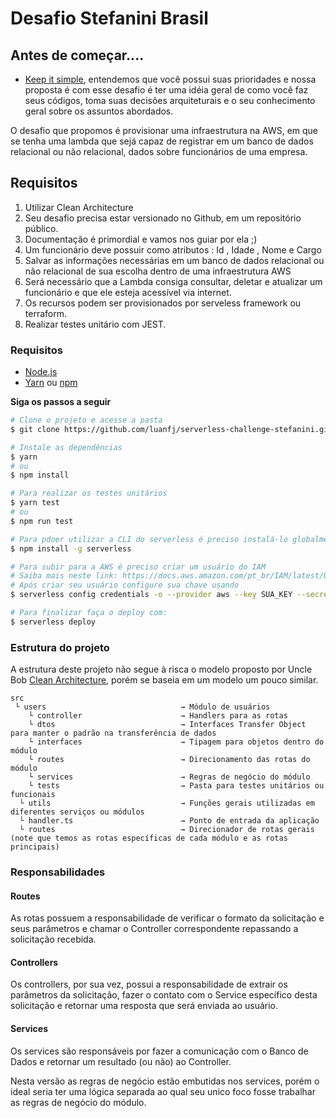 # Desafio Stefanini Brasil

## Antes de começar....

- [Keep it simple](https://pt.wikipedia.org/wiki/Princ%C3%ADpio_KISS), entendemos que você possui suas prioridades e nossa proposta é com esse desafio é ter uma idéia geral de como você faz seus códigos, toma suas decisões arquiteturais e o seu conhecimento geral sobre os assuntos abordados.

O desafio que propomos é provisionar uma infraestrutura na AWS, em que se tenha uma lambda que sejá capaz de registrar em um banco de dados relacional ou não relacional, dados sobre funcionários de uma empresa.

## Requisitos
 1. Utilizar Clean Architecture
 2. Seu desafio precisa estar versionado no Github, em um repositório público.
 3. Documentação é primordial e vamos nos guiar por ela ;)
 4. Um funcionário deve possuir como atributos : Id , Idade , Nome e Cargo<br/>
 5. Salvar as informações necessárias em um banco de dados relacional ou não relacional de sua escolha dentro de uma infraestrutura AWS<br/>
 6. Será necessário que a Lambda consiga consultar, deletar e atualizar um funcionário e que ele esteja acessível via internet.<br/>
 7. Os recursos podem ser provisionados por serveless framework ou terraform.
 8. Realizar testes unitário com JEST.

 ### Requisitos

- [Node.js](https://nodejs.org/en/)
- [Yarn](https://classic.yarnpkg.com/) ou [npm](https://www.npmjs.com/)

**Siga os passos a seguir**

```bash
# Clone o projeto e acesse a pasta
$ git clone https://github.com/luanfj/serverless-challenge-stefanini.git && cd serverless-challenge-stefanini

# Instale as dependências
$ yarn
# ou
$ npm install

# Para realizar os testes unitários
$ yarn test
# ou
$ npm run test

# Para pdoer utilizar a CLI do serverless é preciso instalá-lo globalmente
$ npm install -g serverless

# Para subir para a AWS é preciso criar um usuário do IAM
# Saiba mais neste link: https://docs.aws.amazon.com/pt_br/IAM/latest/UserGuide/id_users_create.html#id_users_create_console
# Após criar seu usuário configure sua chave usando
$ serverless config credentials -o --provider aws --key SUA_KEY --secret SUA_SECRET_KEY

# Para finalizar faça o deploy com:
$ serverless deploy
```

### Estrutura do projeto

A estrutura deste projeto não segue à risca o modelo proposto por Uncle Bob [Clean Architecture](https://blog.cleancoder.com/uncle-bob/2012/08/13/the-clean-architecture.html), porém se baseia em um modelo um pouco similar.

```
src
 └ users                              → Módulo de usuários
    └ controller                      → Handlers para as rotas
    └ dtos                            → Interfaces Transfer Object para manter o padrão na transferência de dados
    └ interfaces                      → Tipagem para objetos dentro do módulo
    └ routes                          → Direcionamento das rotas do módulo
    └ services                        → Regras de negócio do módulo
    └ tests                           → Pasta para testes unitários ou funcionais
  └ utils                             → Funções gerais utilizadas em diferentes serviços ou módulos
  └ handler.ts                        → Ponto de entrada da aplicação
  └ routes                            → Direcionador de rotas gerais (note que temos as rotas específicas de cada módulo e as rotas principais)
```

### Responsabilidades

#### Routes

As rotas possuem a responsabilidade de verificar o formato da solicitação e seus parâmetros e chamar o Controller correspondente repassando a solicitação recebida.

#### Controllers

Os controllers, por sua vez, possui a responsabilidade de extrair os parâmetros da solicitação, fazer o contato com o Service específico desta solicitação e retornar uma resposta que será enviada ao usuário.

#### Services

Os services são responsáveis por fazer a comunicação com o Banco de Dados e retornar um resultado (ou não) ao Controller.

Nesta versão as regras de negócio estão embutidas nos services, porém o ideal seria ter uma lógica separada ao qual seu unico foco fosse trabalhar as regras de negócio do módulo.